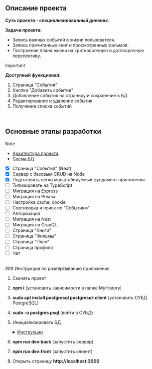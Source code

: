 ## Описание проекта

***Суть проекта - специализированный дневник.***

**Задачи проекта:**
  - Запись важных событий в жизни пользователя.
  - Запись прочитанных книг и просмотренных фильмов.
  - Построение плана жизни на краткосрочную и долгосрочную перспективу.

> [!IMPORTANT]
> **Доступный функционал:**
> 1. Страница "События"
> 2. Кнопка "Добавить событие"
> 3. Добавление события на страницу и сохранение в БД
> 4. Редактирование и удаление события
> 5. Получение списка событий

<br>

## Основные этапы разработки

> [!NOTE]
> - [Архитектура проекта](https://miro.com/app/board/uXjVLZMfJK0=/?share_link_id=808692328607)
> - [Схема БД](https://app.diagrams.net/#HEugeneKovalskyi%2FMyHistory%2Fmain%2Fserver%2Fdb%2Fdb.drawio#%7B%22pageId%22%3A%229f46799a-70d6-7492-0946-bef42562c5a5%22%7D)
 
- [x] Страница "События" (Next)
- [x] Сервер с базовым CRUD на Node
- [x] Подготовить легко масштабируемый фундамент приложения
- [ ] Типизировать на TypeScript
- [ ] Миграция на Express
- [ ] Миграция на Prisma
- [ ] Настройка cache, cookie
- [ ] Сортировка и поиск по "Событиям"
- [ ] Авторизация
- [ ] Миграция на Nest
- [ ] Миграция на GrapQL
- [ ] Страница "Книги"
- [ ] Страница "Фильмы"
- [ ] Страница "План"
- [ ] Страница профиля
- [ ] Чат

<br>
### Инструкция по развёртыванию приложения

1. Скачать проект  
2. **npm i** (установить зависимости в папке MyHistory)  
3. **sudo apt install postgresql postgresql-client** (установить СУБД PostgreSQL)  
4. **sudo -u postgres psql** (войти в СУБД)  
5. Инициализировать БД  
   
   <details>
     <summary><ins>Инструкции</ins></summary>

     <br>

     **-- Изменить пароль**  
     `ALTER USER postgres WITH PASSWORD 'root';`  
     <br>

     **-- Создать БД**  
     `CREATE DATABASE my_history;`  
     <br>

     **-- Подключиться к БД**  
     `\c my_history`  
     <br>

     **-- Создание таблиц**  
     ```sql
     CREATE TABLE users (
       id SERIAL PRIMARY KEY,
       login VARCHAR(32) UNIQUE NOT NULL
     );

     CREATE TABLE events (
       id BIGSERIAL PRIMARY KEY,
       title VARCHAR(64) NOT NULL,
       date DATE NOT NULL,
       description TEXT,
       user_id INTEGER REFERENCES users (id) ON DELETE CASCADE
     );

     CREATE TABLE tags (
       name VARCHAR(64) PRIMARY KEY
     );

     CREATE TABLE events_tags (
       event_id BIGINT REFERENCES events(id) ON DELETE CASCADE,
       tag_name VARCHAR REFERENCES tags(name),
       PRIMARY KEY (event_id, tag_name)
     );

     CREATE TABLE photos (
       id BIGSERIAL PRIMARY KEY,
       path VARCHAR(256) UNIQUE NOT NULL,
       width SMALLINT NOT NULL,
       height SMALLINT NOT NULL,
       event_id BIGINT REFERENCES events(id) ON DELETE CASCADE
     );
     ```
   </details>

6. **npm run dev:back** (запустить сервер)  
7. **npm run dev:front** (запустить клиент)  
8. Открыть страницу **http://localhost:3000**

